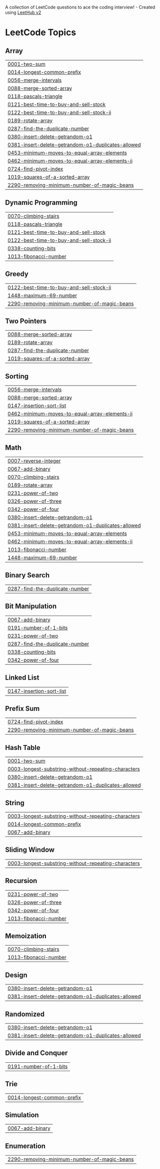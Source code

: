 A collection of LeetCode questions to ace the coding interview! - Created using [LeetHub v2](https://github.com/arunbhardwaj/LeetHub-2.0)
<!---LeetCode Topics Start-->
# LeetCode Topics
## Array
|  |
| ------- |
| [0001-two-sum](https://github.com/zara-shahid/Leetcode/tree/master/0001-two-sum) |
| [0014-longest-common-prefix](https://github.com/zara-shahid/Leetcode/tree/master/0014-longest-common-prefix) |
| [0056-merge-intervals](https://github.com/zara-shahid/Leetcode/tree/master/0056-merge-intervals) |
| [0088-merge-sorted-array](https://github.com/zara-shahid/Leetcode/tree/master/0088-merge-sorted-array) |
| [0118-pascals-triangle](https://github.com/zara-shahid/Leetcode/tree/master/0118-pascals-triangle) |
| [0121-best-time-to-buy-and-sell-stock](https://github.com/zara-shahid/Leetcode/tree/master/0121-best-time-to-buy-and-sell-stock) |
| [0122-best-time-to-buy-and-sell-stock-ii](https://github.com/zara-shahid/Leetcode/tree/master/0122-best-time-to-buy-and-sell-stock-ii) |
| [0189-rotate-array](https://github.com/zara-shahid/Leetcode/tree/master/0189-rotate-array) |
| [0287-find-the-duplicate-number](https://github.com/zara-shahid/Leetcode/tree/master/0287-find-the-duplicate-number) |
| [0380-insert-delete-getrandom-o1](https://github.com/zara-shahid/Leetcode/tree/master/0380-insert-delete-getrandom-o1) |
| [0381-insert-delete-getrandom-o1-duplicates-allowed](https://github.com/zara-shahid/Leetcode/tree/master/0381-insert-delete-getrandom-o1-duplicates-allowed) |
| [0453-minimum-moves-to-equal-array-elements](https://github.com/zara-shahid/Leetcode/tree/master/0453-minimum-moves-to-equal-array-elements) |
| [0462-minimum-moves-to-equal-array-elements-ii](https://github.com/zara-shahid/Leetcode/tree/master/0462-minimum-moves-to-equal-array-elements-ii) |
| [0724-find-pivot-index](https://github.com/zara-shahid/Leetcode/tree/master/0724-find-pivot-index) |
| [1019-squares-of-a-sorted-array](https://github.com/zara-shahid/Leetcode/tree/master/1019-squares-of-a-sorted-array) |
| [2290-removing-minimum-number-of-magic-beans](https://github.com/zara-shahid/Leetcode/tree/master/2290-removing-minimum-number-of-magic-beans) |
## Dynamic Programming
|  |
| ------- |
| [0070-climbing-stairs](https://github.com/zara-shahid/Leetcode/tree/master/0070-climbing-stairs) |
| [0118-pascals-triangle](https://github.com/zara-shahid/Leetcode/tree/master/0118-pascals-triangle) |
| [0121-best-time-to-buy-and-sell-stock](https://github.com/zara-shahid/Leetcode/tree/master/0121-best-time-to-buy-and-sell-stock) |
| [0122-best-time-to-buy-and-sell-stock-ii](https://github.com/zara-shahid/Leetcode/tree/master/0122-best-time-to-buy-and-sell-stock-ii) |
| [0338-counting-bits](https://github.com/zara-shahid/Leetcode/tree/master/0338-counting-bits) |
| [1013-fibonacci-number](https://github.com/zara-shahid/Leetcode/tree/master/1013-fibonacci-number) |
## Greedy
|  |
| ------- |
| [0122-best-time-to-buy-and-sell-stock-ii](https://github.com/zara-shahid/Leetcode/tree/master/0122-best-time-to-buy-and-sell-stock-ii) |
| [1448-maximum-69-number](https://github.com/zara-shahid/Leetcode/tree/master/1448-maximum-69-number) |
| [2290-removing-minimum-number-of-magic-beans](https://github.com/zara-shahid/Leetcode/tree/master/2290-removing-minimum-number-of-magic-beans) |
## Two Pointers
|  |
| ------- |
| [0088-merge-sorted-array](https://github.com/zara-shahid/Leetcode/tree/master/0088-merge-sorted-array) |
| [0189-rotate-array](https://github.com/zara-shahid/Leetcode/tree/master/0189-rotate-array) |
| [0287-find-the-duplicate-number](https://github.com/zara-shahid/Leetcode/tree/master/0287-find-the-duplicate-number) |
| [1019-squares-of-a-sorted-array](https://github.com/zara-shahid/Leetcode/tree/master/1019-squares-of-a-sorted-array) |
## Sorting
|  |
| ------- |
| [0056-merge-intervals](https://github.com/zara-shahid/Leetcode/tree/master/0056-merge-intervals) |
| [0088-merge-sorted-array](https://github.com/zara-shahid/Leetcode/tree/master/0088-merge-sorted-array) |
| [0147-insertion-sort-list](https://github.com/zara-shahid/Leetcode/tree/master/0147-insertion-sort-list) |
| [0462-minimum-moves-to-equal-array-elements-ii](https://github.com/zara-shahid/Leetcode/tree/master/0462-minimum-moves-to-equal-array-elements-ii) |
| [1019-squares-of-a-sorted-array](https://github.com/zara-shahid/Leetcode/tree/master/1019-squares-of-a-sorted-array) |
| [2290-removing-minimum-number-of-magic-beans](https://github.com/zara-shahid/Leetcode/tree/master/2290-removing-minimum-number-of-magic-beans) |
## Math
|  |
| ------- |
| [0007-reverse-integer](https://github.com/zara-shahid/Leetcode/tree/master/0007-reverse-integer) |
| [0067-add-binary](https://github.com/zara-shahid/Leetcode/tree/master/0067-add-binary) |
| [0070-climbing-stairs](https://github.com/zara-shahid/Leetcode/tree/master/0070-climbing-stairs) |
| [0189-rotate-array](https://github.com/zara-shahid/Leetcode/tree/master/0189-rotate-array) |
| [0231-power-of-two](https://github.com/zara-shahid/Leetcode/tree/master/0231-power-of-two) |
| [0326-power-of-three](https://github.com/zara-shahid/Leetcode/tree/master/0326-power-of-three) |
| [0342-power-of-four](https://github.com/zara-shahid/Leetcode/tree/master/0342-power-of-four) |
| [0380-insert-delete-getrandom-o1](https://github.com/zara-shahid/Leetcode/tree/master/0380-insert-delete-getrandom-o1) |
| [0381-insert-delete-getrandom-o1-duplicates-allowed](https://github.com/zara-shahid/Leetcode/tree/master/0381-insert-delete-getrandom-o1-duplicates-allowed) |
| [0453-minimum-moves-to-equal-array-elements](https://github.com/zara-shahid/Leetcode/tree/master/0453-minimum-moves-to-equal-array-elements) |
| [0462-minimum-moves-to-equal-array-elements-ii](https://github.com/zara-shahid/Leetcode/tree/master/0462-minimum-moves-to-equal-array-elements-ii) |
| [1013-fibonacci-number](https://github.com/zara-shahid/Leetcode/tree/master/1013-fibonacci-number) |
| [1448-maximum-69-number](https://github.com/zara-shahid/Leetcode/tree/master/1448-maximum-69-number) |
## Binary Search
|  |
| ------- |
| [0287-find-the-duplicate-number](https://github.com/zara-shahid/Leetcode/tree/master/0287-find-the-duplicate-number) |
## Bit Manipulation
|  |
| ------- |
| [0067-add-binary](https://github.com/zara-shahid/Leetcode/tree/master/0067-add-binary) |
| [0191-number-of-1-bits](https://github.com/zara-shahid/Leetcode/tree/master/0191-number-of-1-bits) |
| [0231-power-of-two](https://github.com/zara-shahid/Leetcode/tree/master/0231-power-of-two) |
| [0287-find-the-duplicate-number](https://github.com/zara-shahid/Leetcode/tree/master/0287-find-the-duplicate-number) |
| [0338-counting-bits](https://github.com/zara-shahid/Leetcode/tree/master/0338-counting-bits) |
| [0342-power-of-four](https://github.com/zara-shahid/Leetcode/tree/master/0342-power-of-four) |
## Linked List
|  |
| ------- |
| [0147-insertion-sort-list](https://github.com/zara-shahid/Leetcode/tree/master/0147-insertion-sort-list) |
## Prefix Sum
|  |
| ------- |
| [0724-find-pivot-index](https://github.com/zara-shahid/Leetcode/tree/master/0724-find-pivot-index) |
| [2290-removing-minimum-number-of-magic-beans](https://github.com/zara-shahid/Leetcode/tree/master/2290-removing-minimum-number-of-magic-beans) |
## Hash Table
|  |
| ------- |
| [0001-two-sum](https://github.com/zara-shahid/Leetcode/tree/master/0001-two-sum) |
| [0003-longest-substring-without-repeating-characters](https://github.com/zara-shahid/Leetcode/tree/master/0003-longest-substring-without-repeating-characters) |
| [0380-insert-delete-getrandom-o1](https://github.com/zara-shahid/Leetcode/tree/master/0380-insert-delete-getrandom-o1) |
| [0381-insert-delete-getrandom-o1-duplicates-allowed](https://github.com/zara-shahid/Leetcode/tree/master/0381-insert-delete-getrandom-o1-duplicates-allowed) |
## String
|  |
| ------- |
| [0003-longest-substring-without-repeating-characters](https://github.com/zara-shahid/Leetcode/tree/master/0003-longest-substring-without-repeating-characters) |
| [0014-longest-common-prefix](https://github.com/zara-shahid/Leetcode/tree/master/0014-longest-common-prefix) |
| [0067-add-binary](https://github.com/zara-shahid/Leetcode/tree/master/0067-add-binary) |
## Sliding Window
|  |
| ------- |
| [0003-longest-substring-without-repeating-characters](https://github.com/zara-shahid/Leetcode/tree/master/0003-longest-substring-without-repeating-characters) |
## Recursion
|  |
| ------- |
| [0231-power-of-two](https://github.com/zara-shahid/Leetcode/tree/master/0231-power-of-two) |
| [0326-power-of-three](https://github.com/zara-shahid/Leetcode/tree/master/0326-power-of-three) |
| [0342-power-of-four](https://github.com/zara-shahid/Leetcode/tree/master/0342-power-of-four) |
| [1013-fibonacci-number](https://github.com/zara-shahid/Leetcode/tree/master/1013-fibonacci-number) |
## Memoization
|  |
| ------- |
| [0070-climbing-stairs](https://github.com/zara-shahid/Leetcode/tree/master/0070-climbing-stairs) |
| [1013-fibonacci-number](https://github.com/zara-shahid/Leetcode/tree/master/1013-fibonacci-number) |
## Design
|  |
| ------- |
| [0380-insert-delete-getrandom-o1](https://github.com/zara-shahid/Leetcode/tree/master/0380-insert-delete-getrandom-o1) |
| [0381-insert-delete-getrandom-o1-duplicates-allowed](https://github.com/zara-shahid/Leetcode/tree/master/0381-insert-delete-getrandom-o1-duplicates-allowed) |
## Randomized
|  |
| ------- |
| [0380-insert-delete-getrandom-o1](https://github.com/zara-shahid/Leetcode/tree/master/0380-insert-delete-getrandom-o1) |
| [0381-insert-delete-getrandom-o1-duplicates-allowed](https://github.com/zara-shahid/Leetcode/tree/master/0381-insert-delete-getrandom-o1-duplicates-allowed) |
## Divide and Conquer
|  |
| ------- |
| [0191-number-of-1-bits](https://github.com/zara-shahid/Leetcode/tree/master/0191-number-of-1-bits) |
## Trie
|  |
| ------- |
| [0014-longest-common-prefix](https://github.com/zara-shahid/Leetcode/tree/master/0014-longest-common-prefix) |
## Simulation
|  |
| ------- |
| [0067-add-binary](https://github.com/zara-shahid/Leetcode/tree/master/0067-add-binary) |
## Enumeration
|  |
| ------- |
| [2290-removing-minimum-number-of-magic-beans](https://github.com/zara-shahid/Leetcode/tree/master/2290-removing-minimum-number-of-magic-beans) |
<!---LeetCode Topics End-->